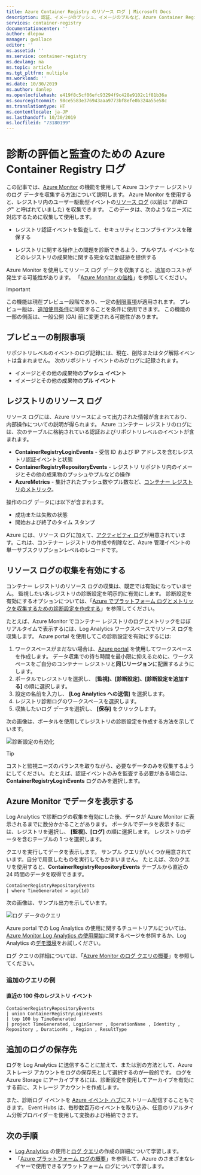 ```yaml
---
title: Azure Container Registry のリソース ログ | Microsoft Docs
description: 認証、イメージのプッシュ、イメージのプルなど、Azure Container Registry のリソース ログ イベントを記録および分析します。
services: container-registry
documentationcenter: ''
author: dlepow
manager: gwallace
editor: ''
ms.assetid: ''
ms.service: container-registry
ms.devlang: na
ms.topic: article
ms.tgt_pltfrm: multiple
ms.workload: ''
ms.date: 10/30/2019
ms.author: danlep
ms.openlocfilehash: e419f8c5cf06efc93294f9c428e9102c1f81b36a
ms.sourcegitcommit: 98ce5583e376943aaa9773bf8efe0b324a55e58c
ms.translationtype: HT
ms.contentlocale: ja-JP
ms.lasthandoff: 10/30/2019
ms.locfileid: "73180199"
---
```

# <a name="azure-container-registry-logs-for-diagnostic-evaluation-and-auditing"></a>診断の評価と監査のための Azure Container Registry ログ

この記事では、[Azure Monitor](../azure-monitor/overview.md) の機能を使用して Azure コンテナー レジストリのログ データを収集する方法について説明します。 Azure Monitor を使用すると、レジストリ内のユーザー駆動型イベントの[リソース ログ](../azure-monitor/platform/resource-logs-overview.md) (以前は "*診断ログ*" と呼ばれていました) を収集できます。 このデータは、次のようなニーズに対応するために収集して使用します。

* レジストリ認証イベントを監査して、セキュリティとコンプライアンスを確保する 

* レジストリに関する操作上の問題を診断できるよう、プルやプル イベントなどのレジストリの成果物に関する完全な活動証跡を提供する 

Azure Monitor を使用してリソース ログ データを収集すると、追加のコストが発生する可能性があります。 「[Azure Monitor の価格](https://azure.microsoft.com/pricing/details/monitor/)」を参照してください。 


> [!IMPORTANT]
> この機能は現在プレビュー段階であり、一定の[制限事項](#preview-limitations)が適用されます。 プレビュー版は、[追加使用条件][terms-of-use]に同意することを条件に使用できます。 この機能の一部の側面は、一般公開 (GA) 前に変更される可能性があります。

## <a name="preview-limitations"></a>プレビューの制限事項

リポジトリレベルのイベントのログ記録には、現在、削除またはタグ解除イベントは含まれません。 次のリポジトリ イベントのみがログに記録されます。
* イメージとその他の成果物の**プッシュ イベント**
* イメージとその他の成果物の**プル イベント**

## <a name="registry-resource-logs"></a>レジストリのリソース ログ

リソース ログには、Azure リソースによって出力された情報が含まれており、内部操作についての説明が得られます。 Azure コンテナー レジストリのログには、次のテーブルに格納されている認証およびリポジトリレベルのイベントが含まれます。 

* **ContainerRegistryLoginEvents** - 受信 ID および IP アドレスを含むレジストリ認証イベントと状態
* **ContainerRegistryRepositoryEvents** - レジストリ リポジトリ内のイメージとその他の成果物のプッシュやプルなどの操作
* **AzureMetrics** - 集計されたプッシュ数やプル数など、[コンテナー レジストリのメトリック](../azure-monitor/platform/metrics-supported.md#microsoftcontainerregistryregistries)。

操作のログ データには以下が含まれます。
  * 成功または失敗の状態
  * 開始および終了のタイム スタンプ

Azure には、リソース ログに加えて、[アクティビティ ログ](../azure-monitor/platform/activity-logs-overview.md)が用意されています。これは、コンテナー レジストリの作成や削除など、Azure 管理イベントの単一サブスクリプションレベルのレコードです。

## <a name="enable-collection-of-resource-logs"></a>リソース ログの収集を有効にする

コンテナー レジストリのリソース ログの収集は、既定では有効になっていません。 監視したい各レジストリの診断設定を明示的に有効にします。 診断設定を有効にするオプションについては、「[Azure でプラットフォーム ログとメトリックを収集するための診断設定を作成する](../azure-monitor/platform/diagnostic-settings.md)」を参照してください。

たとえば、Azure Monitor でコンテナー レジストリのログとメトリックをほぼリアルタイムで表示するには、Log Analytics ワークスペースでリソース ログを収集します。 Azure portal を使用してこの診断設定を有効にするには:

1. ワークスペースがまだない場合は、[Azure portal](../azure-monitor/learn/quick-create-workspace.md) を使用してワークスペースを作成します。 データ収集での待ち時間を最小限に抑えるために、ワークスペースをご自分のコンテナー レジストリと**同じリージョン**に配置するようにします。
1. ポータルでレジストリを選択し、 **[監視]、[診断設定]、[診断設定を追加する]** の順に選択します。
1. 設定の名前を入力し、 **[Log Analytics への送信]** を選択します。
1. レジストリ診断ログのワークスペースを選択します。
1. 収集したいログ データを選択し、 **[保存]** をクリックします。

次の画像は、ポータルを使用してレジストリの診断設定を作成する方法を示しています。

![診断設定の有効化](media/container-registry-diagnostics-audit-logs/diagnostic-settings.png)

> [!TIP]
> コストと監視ニーズのバランスを取りながら、必要なデータのみを収集するようにしてください。 たとえば、認証イベントのみを監査する必要がある場合は、**ContainerRegistryLoginEvents** ログのみを選択します。 

## <a name="view-data-in-azure-monitor"></a>Azure Monitor でデータを表示する

Log Analytics で診断ログの収集を有効にした後、データが Azure Monitor に表示されるまでに数分かかることがあります。 ポータルでデータを表示するには、レジストリを選択し、 **[監視]、[ログ]** の順に選択します。 レジストリのデータを含むテーブルの 1 つを選択します。 

クエリを実行してデータを表示します。 サンプル クエリがいくつか用意されています。自分で用意したものを実行してもかまいません。 たとえば、次のクエリを使用すると、**ContainerRegistryRepositoryEvents** テーブルから直近の 24 時間のデータを取得できます。

```Kusto
ContainerRegistryRepositoryEvents
| where TimeGenerated > ago(1d) 
```

次の画像は、サンプル出力を示しています。

![ログ データのクエリ](media/container-registry-diagnostics-audit-logs/azure-monitor-query.png)

Azure portal での Log Analytics の使用に関するチュートリアルについては、[Azure Monitor Log Analytics の使用開始](../azure-monitor/log-query/get-started-portal.md)に関するページを参照するか、Log Analytics の[デモ環境](https://portal.loganalytics.io/demo)をお試しください。 

ログ クエリの詳細については、「[Azure Monitor のログ クエリの概要](../azure-monitor/log-query/log-query-overview.md)」を参照してください。

### <a name="additional-query-examples"></a>追加のクエリの例

#### <a name="100-most-recent-registry-events"></a>直近の 100 件のレジストリ イベント

```Kusto
ContainerRegistryRepositoryEvents
| union ContainerRegistryLoginEvents
| top 100 by TimeGenerated
| project TimeGenerated, LoginServer , OperationName , Identity , Repository , DurationMs , Region , ResultType
```

## <a name="additional-log-destinations"></a>追加のログの保存先

ログを Log Analytics に送信することに加えて、または別の方法として、Azure ストレージ アカウントをログの保存先として選択するのが一般的です。 ログを Azure Storage にアーカイブするには、診断設定を使用してアーカイブを有効にする前に、ストレージ アカウントを作成します。

また、診断ログ イベントを [Azure イベント ハブ](../event-hubs/event-hubs-what-is-event-hubs.md)にストリーム配信することもできます。 Event Hubs は、毎秒数百万のイベントを取り込み、任意のリアルタイム分析プロバイダーを使用して変換および格納できます。 

## <a name="next-steps"></a>次の手順

* [Log Analytics](../azure-monitor/log-query/get-started-portal.md) の使用と[ログ クエリ](../azure-monitor/log-query/get-started-queries.md)の作成の詳細について学習します。
* 「[Azure プラットフォーム ログの概要](../azure-monitor/platform/platform-logs-overview.md)」を参照して、Azure のさまざまなレイヤーで使用できるプラットフォーム ログについて学習します。

<!-- LINKS - External -->
[terms-of-use]: https://azure.microsoft.com/support/legal/preview-supplemental-terms/
